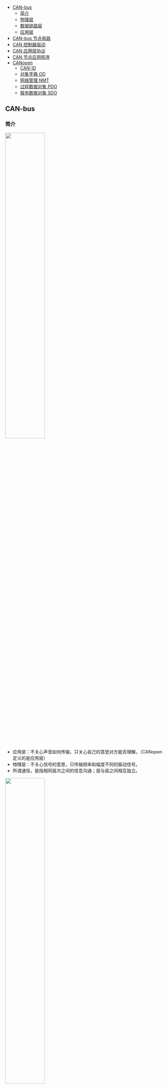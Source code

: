 <!-- @import "[TOC]" {cmd="toc" depthFrom=1 depthTo=6 orderedList=false} -->

<!-- code_chunk_output -->

- [CAN-bus](#can-bus)
  - [简介](#简介)
  - [物理层](#物理层)
  - [数据链路层](#数据链路层)
  - [应用层](#应用层)
- [CAN-bus 节点电路](#can-bus-节点电路)
- [CAN 控制器驱动](#can-控制器驱动)
- [CAN 应用层协议](#can-应用层协议)
- [CAN 节点应用程序](#can-节点应用程序)
- [CANopen](#canopen)
  - [CAN-ID](#can-id)
  - [对象字典 OD](#对象字典-od)
  - [网络管理 NMT](#网络管理-nmt)
  - [过程数据对象 PDO](#过程数据对象-pdo)
  - [服务数据对象 SDO](#服务数据对象-sdo)

<!-- /code_chunk_output -->

## CAN-bus

### 简介

<img src="img/1_1_1.png" width=50%>

* 应用层：不关心声音如何传输，只关心自己的意思对方能否理解。（CANopen 定义的是应用层）
* 物理层：不关心信号的意思，只传输频率和幅度不同的振动信号。
* 所谓通信，是指相同层次之间的信息沟通；层与层之间相互独立。

<img src="img/1_1_2.png" width=50%>

<img src="img/1_1_3.png" width=70%>

### 物理层

* 对于不同的 CAN-bus 标准（如 ISO11898 和 ISO11519），仅物理层不同。CAN-bus 标准对物理层的信号电平、信号同步与位填充、通信速率与距离以及终端电阻等进行了详细规定。
* 由收发器把逻辑信号转换为物理信号。

<img src="img/1_5_1.png" width=50%>

* CAN-bus 规定信号的跳变沿时刻进行同步，消除 __波特率__ 误差。

<img src="img/1_5_2.png" width=30%>

* __终端电阻__ 用于减少通信线路上的反射，避免引起电平变化而导致数据的传输错误。

### 数据链路层

* CAN-bus 通信帧共分为：数据帧、远程帧、错误帧、过载帧和帧间隔 5 种类型。
 
<img src="img/1_6_1.png" width=50%>

* __数据帧__ 用于发送节点向接收节点传送数据，是使用最多的帧类型，根据仲裁段 ID 码长度的不同，分为标准帧 CAN2.0A 和扩展帧 CAN2.0B。 
* 帧起始：单个显性位 0
* 仲裁段：RTR 远程帧发送标识位 0，SRR 替代远程帧请求位 0，IDE 扩展帧标识位。帧 ID 值越小，优先级越高。数据帧的 RTR 位为显性电平 0，远程帧的 RTR 位为隐性电平 1，所以帧结构和帧 ID 相同情况下，数据帧的优先级高于远程帧。标准帧的 IDE 位为显性电平 0，扩展帧的 IDE 位为隐性电平 1，对于前 11 位 ID 相同的标准帧和扩展帧，标准帧的优先级高于扩展帧。 
* 控制段：r0 r1 保留位，DLC 数据长度代码。
* 数据段：最多传输 8byte
* CRC 段：校验进行数据检错
* ACK 段：提示正确接收
* 帧结束：7 个连续隐性位

<img src="img/1_6_2.png" width=50%>

* __远程帧__ 用于接收节点向某个发送节点请求数据 

* 错误帧用于当某节点检测出错误时向其他节点通知错误的帧 

* 过载帧用于接收节点向发送节点通知自身接收能力的帧 

* 帧间隔用于将数据帧或远程帧与前面的帧分离开

<img src="img/1_6_3.png" width=50%>

### 应用层

* 定义 CAN 报文中的 11/29bit ID 和 8byte Data。

## CAN-bus 节点电路

<img src="img/2_1_1.png" width=50%>

## CAN 控制器驱动



## CAN 应用层协议

没讲啥

## CAN 节点应用程序

## CANopen

### CAN-ID

* 报文统一使用 11 位的 CAN-ID，以尽量减小传输时间。
* 在 CANopen 里也通常把 CAN-ID 称为 COB-ID（通信对象编号）。

<img src="img/open_table_4_1.png" width=60%>

<img src="img/open_table_4_2.png" width=60%>

### 对象字典 OD

* 每个 CANopen 设备都有一个 __独立__ 的对象字典。
* 每个对象采用一个 16 位的索引来寻址，范围 0000h to FFFFh；在某些索引下还有一个 8 位的子索引，范围 00h to FFh。

<img src="img/open_table_5_1.png" width=60%>

### 网络管理 NMT

* CANopen 网络有一个网络管理主站 NMT-Master。
* 每个 CANopen 从站上线后，为了提示主站它已经加入网络，或者避免与其他从站 Node-ID 冲突，这个从站必须发出 __节点上线报文（boot-up）__。节点上线报文的 CAN-ID 为 __700h+Node-ID__，数据为 1 个字节 0。
* 为了监控 CANopen 节点是否在线与目前的节点状态，CANopen 应用中通常都要求在线的从站定时发送 __状态报文（心跳报文）__。心跳报文的 CAN-ID 也为 __700h+Node-ID__，数据为 1 个字节，代表节点目前的状态，04h 为停止状态，05h 为操作状态，7Fh 为预操作状态。

<img src="img/open_6_1.png" width=60%>

<img src="img/open_6_5.png" width=60%>

### 过程数据对象 PDO

* PDO __单向传输__，无需接收节点回应 CAN 报文，从通讯术语上来说属于“生产消费”模型。
* PDO 分为 TPDO（发送 PDO）和 RPDO（接收 PDO），发送和接收是 __以 CANopen 节点自身为参考__。
* __异步传输__：主要是由设备子协议中规定的对象特定事件来触发（例如，定时传输，数据变化传输等）。
* __同步传输__：又分为周期传输（循环）和非周期传输（无循环）。周期传输是通过接收同步对象（SYNC）来实现，可以设置 1~240 个同步对象触发；非周期传输是由远程帧预触发或者由设备子协议中规定的对象特定事件预触发传送。
* RPDO 通信参数 __1400h to 15FFh__，映射参数 __1600h to 17FFh__，数据存放为 __2000h__ 之后厂商自定义区域；TPDO 通信参数 __1800h to 19FFh__，映射参数 __1A00h to 1BFFh__，数据存放为 __2000h__ 之后厂商自定义区域。

<img src="img/open_table_7_2.png" width=60%>

* 默认情况下，TPDO1 对应通信参数 1800h，映射参数 1A00h；TPDO2 对应通信参数 1801h，映射参数 1A01h；TPDO3 对应通信参数 1802h，映射参数 1A02h；TPDO4 对应通信参数 1803h，映射参数 1A03h。

<img src="img/open_table_7_3.png" width=60%>

__如何用 PDO 配置电机转速：__
1. 先用 SDO 配置 iPOS RPDO 的映射参数。使用 iPOS 自己的 Node-ID，即 COB-ID=300h+Node-ID。
2. 配完之后，往 CAN 总线下发 COB-ID=300h+Node-ID 的报文，即可控制对应电机运动。

```c++ {.line-numbers}
U32 val = 0x80000300U+node_id;
writeOD((unsigned char*)&val, 4, 0x1401, 1);  // RPDO2 COB-ID，啥意思？

val = 0x0U;
writeOD((unsigned char*)&val, 1, 0x1601, 0);  // RPDO2 的映射参数条目数量先归 0

val = 0x607E0008U;
writeOD((unsigned char*)&val, 4, 0x1601, 1);  // RPDO2 的映射参数 1，极性，1 byte

val = 0x60FF0020U;
writeOD((unsigned char*)&val, 4, 0x1601, 2);  // RPDO2 的映射参数 2，速度，4 byte

val = 0x2U;
writeOD((unsigned char*)&val, 1, 0x1601, 0);  // RPDO2 的映射参数条目数量设为 2

val = 0x00000300U+node_id;
writeOD((unsigned char*)&val, 4, 0x1401, 1);  // RPDO2 COB-ID，设回 300+node_id
```

### 服务数据对象 SDO

* SDO 需要指定的接收节点 __回应__ CAN 报文来确认已经接收，从通讯术语上来说属于“服务器客户端”模型。
* SDO 主要用于 CANopen __主站对从站的参数配置__。通常 CANopen 从站作为 SDO 服务器，CANopen 主节点作为客户端。客户端通过索引和子索引，能够访问服务器上的对象字典。
* 发起通讯的“问” SDO 的 CAN-ID 是 __600h+Node-ID__，而被问的节点应“答” SDO 的 CAN-ID 是 __580h+Node-ID__，这里的 Node-ID 均为被问（服务器）的节点地址，数据长度均为 8 字节。
* 最常用最常见的 SDO 协议是 __快速 SDO__，所谓快速，就是 1 次来回就搞定。前提是读取和写入的值不能大于 32 位。

<img src="img/open_8_3.png" width=40%>



